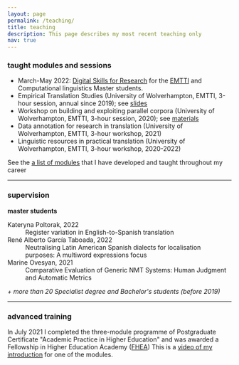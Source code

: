 ```yaml
---
layout: page
permalink: /teaching/
title: teaching
description: This page describes my most recent teaching only 
nav: true
---
```


### taught modules and sessions

* March-May 2022: <a href="https://github.com/kunilovskaya/dskills_workshop" target="_blank">Digital Skills for Research</a> for the <a href="https://em-tti.eu/" target="blank">EMTTI</a> and Computational linguistics Master students.
* Empirical Translation Studies (University of Wolverhampton, EMTTI, 3-hour session, annual since 2019); see <a href="../../../assets/pdf/kunilovskaya_htqe_4Apr2022.pdf" target="blank">slides</a>
* Workshop on building and exploiting parallel corpora (University of Wolverhampton, EMTTI, 3-hour session, 2020); see <a href="https://github.com/kunilovskaya/parcorp" target="_blank">materials</a>
* Data annotation for research in translation (University of Wolverhampton, EMTTI, 3-hour workshop, 2021) 
* Linguistic resources in practical translation (University of Wolverhampton, EMTTI, 3-hour workshop, 2020-2022)

See the <a href="../../../latex/all_teaching.pdf" target="blank">a list of modules</a> that I have developed and taught throughout my career

---

### supervision
**master students**
<dl>  
  <dt>Kateryna Poltorak, 2022</dt>
  <dd>Register variation in English-to-Spanish translation</dd>
  <dt>René Alberto García Taboada, 2022</dt>
  <dd>Neutralising Latin American Spanish dialects for localisation purposes: A multiword expressions focus</dd>
  <dt>Marine Ovesyan, 2021</dt>
  <dd>Comparative Evaluation of Generic NMT Systems: Human Judgment and Automatic Metrics</dd>
</dl>

*+ more than 20 Specialist degree and Bachelor's students (before 2019)*

---

### advanced training
In July 2021 I completed the three-module programme of Postgraduate Certificate "Academic Practice in Higher Education"
and was awarded a Fellowship in Higher Education Academy (<a href="../../../assets/pdf/Maria Kunilovskaya_FHEA.pdf" target="blank">FHEA</a>)
This is a <a href="https://youtu.be/g8CbG7WtHeI" target="blank">video of my introduction</a> for one of the modules.


<!-- 
For now, this page is assumed to be a static description of your courses. You can convert it to a collection similar to `_projects/` so that you can have a dedicated page for each course.

Organize your courses by years, topics, or universities, however you like!

-->
